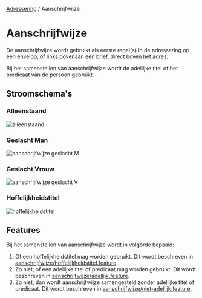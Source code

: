 [Adressering](/personen/informatieproducten/adressering) / Aanschrijfwijze

# Aanschrijfwijze

De aanschrijfwijze wordt gebruikt als eerste regel(s) in de adressering op een envelop, of links bovenaan een brief, direct boven het adres.

Bij het samenstellen van aanschrijfwijze wordt de adellijke titel of het predicaat van de persoon gebruikt.

## Stroomschema's

### Alleenstaand
![alleenstaand](stroomschema-alleenstaand.png)

### Geslacht Man
![aanschrijfwijze geslacht M](stroomschema-aanhef-M.png)

### Geslacht Vrouw
![aanschrijfwijze geslacht V](stroomschema-aanschrijfwijze-V.png)

### Hoffelijkheidstitel
![hoffelijkheidstitel](stroomschema-gebruikinlopendetekst.png)

## Features

Bij het samenstellen van aanschrijfwijze wordt in volgorde bepaald:
1. Of een hoffelijkheidstitel mag worden gebruikt. Dit wordt beschreven in [aanschrijfwijze/hoffelijkheidstitel.feature](/features/persoon/adressering/aanschrijfwijze/hoffelijkheidstitel.feature).
2. Zo niet, of een adellijke titel of predicaat mag worden gebruikt. Dit wordt beschreven in [aanschrijfwijze/adellijk.feature](/features/persoon/adressering/aanschrijfwijze/adellijk.feature).
3. Zo niet, dan wordt aanschrijfwijze samengesteld zonder adellijke titel of predicaat. Dit wordt beschreven in [aanschrijfwijze/niet-adellijk.feature](/features/persoon/adressering/aanschrijfwijze/niet-adellijk.feature).